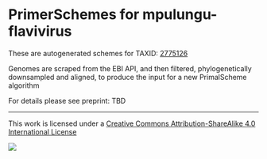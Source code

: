 # PrimerSchemes for mpulungu-flavivirus

These are autogenerated schemes for TAXID: [2775126](https://www.ncbi.nlm.nih.gov/Taxonomy/Browser/wwwtax.cgi?mode=Info&id=2775126&lvl=3&lin=f&keep=1&srchmode=1&unlock)

Genomes are scraped from the EBI API, and then filtered, phylogenetically downsampled and aligned, to produce the input for a new PrimalScheme algorithm

For details please see preprint: TBD

------------------------------------------------------------------------

This work is licensed under a [Creative Commons Attribution-ShareAlike 4.0 International License](http://creativecommons.org/licenses/by-sa/4.0/) 

![](https://i.creativecommons.org/l/by-sa/4.0/88x31.png)